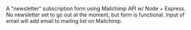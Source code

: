 A "newsletter" subscription form using Mailchimp API w/ Node + Express. No newsletter set to go out at the moment, but form is functional. Input of email will add email to mailing list on Mailchimp.
